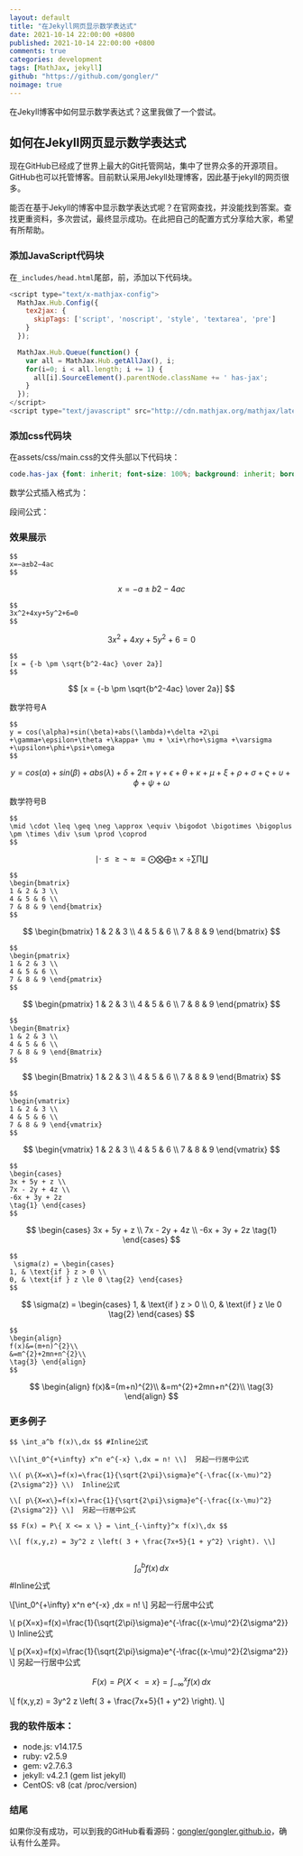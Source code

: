 ```yaml
---
layout: default
title: "在Jekyll网页显示数学表达式"
date: 2021-10-14 22:00:00 +0800
published: 2021-10-14 22:00:00 +0800
comments: true
categories: development
tags: [MathJax, jekyll]
github: "https://github.com/gongler/"
noimage: true
---
```

在Jekyll博客中如何显示数学表达式？这里我做了一个尝试。
<!--more-->

## 如何在Jekyll网页显示数学表达式

现在GitHub已经成了世界上最大的Git托管网站，集中了世界众多的开源项目。GitHub也可以托管博客。目前默认采用Jekyll处理博客，因此基于jekyll的网页很多。

能否在基于Jekyll的博客中显示数学表达式呢？在官网查找，并没能找到答案。查找更重资料，多次尝试，最终显示成功。在此把自己的配置方式分享给大家，希望有所帮助。

### 添加JavaScript代码块

在`_includes/head.html`尾部，</head>前，添加以下代码块。

```javascript
<script type="text/x-mathjax-config">
  MathJax.Hub.Config({
    tex2jax: {
      skipTags: ['script', 'noscript', 'style', 'textarea', 'pre']
    }
  });

  MathJax.Hub.Queue(function() {
    var all = MathJax.Hub.getAllJax(), i;
    for(i=0; i < all.length; i += 1) {
      all[i].SourceElement().parentNode.className += ' has-jax';
    }
  });
</script>      
<script type="text/javascript" src="http://cdn.mathjax.org/mathjax/latest/MathJax.js?config=TeX-AMS-MML_HTMLorMML"> </script>

```
### 添加css代码块

在assets/css/main.css的文件头部以下代码块：

``` css
code.has-jax {font: inherit; font-size: 100%; background: inherit; border: inherit;}
```
数学公式插入格式为：

段间公式：

### 效果展示

```
$$
x=−a±b2−4ac
$$
```

$$
x=−a±b2−4ac
$$

```
$$
3x^2+4xy+5y^2+6=0
$$
```

$$
3x^2+4xy+5y^2+6=0
$$


```
$$
[x = {-b \pm \sqrt{b^2-4ac} \over 2a}]
$$
```


$$
[x = {-b \pm \sqrt{b^2-4ac} \over 2a}]
$$

数学符号A
```
$$
y = cos(\alpha)+sin(\beta)+abs(\lambda)+\delta +2\pi +\gamma+\epsilon+\theta +\kappa+ \mu + \xi+\rho+\sigma +\varsigma +\upsilon+\phi+\psi+\omega
$$
```

$$
y = cos(\alpha)+sin(\beta)+abs(\lambda)+\delta +2\pi +\gamma+\epsilon+\theta +\kappa+ \mu + \xi+\rho+\sigma +\varsigma +\upsilon+\phi+\psi+\omega
$$

数学符号B
```
$$
\mid \cdot \leq \geq \neg \approx \equiv \bigodot \bigotimes \bigoplus \pm \times \div \sum \prod \coprod
$$
```

$$
\mid \cdot \leq \geq \neg \approx \equiv \bigodot \bigotimes \bigoplus \pm \times \div \sum \prod \coprod
$$


```
$$
\begin{bmatrix}
1 & 2 & 3 \\
4 & 5 & 6 \\
7 & 8 & 9 \end{bmatrix}
$$
```


$$
\begin{bmatrix}
1 & 2 & 3 \\
4 & 5 & 6 \\
7 & 8 & 9 \end{bmatrix}
$$


```
$$
\begin{pmatrix}
1 & 2 & 3 \\
4 & 5 & 6 \\
7 & 8 & 9 \end{pmatrix}
$$
```

$$
\begin{pmatrix}
1 & 2 & 3 \\
4 & 5 & 6 \\
7 & 8 & 9 \end{pmatrix}
$$

```
$$
\begin{Bmatrix}
1 & 2 & 3 \\
4 & 5 & 6 \\
7 & 8 & 9 \end{Bmatrix}
$$
```

$$
\begin{Bmatrix}
1 & 2 & 3 \\
4 & 5 & 6 \\
7 & 8 & 9 \end{Bmatrix}
$$

```
$$
\begin{vmatrix}
1 & 2 & 3 \\
4 & 5 & 6 \\
7 & 8 & 9 \end{vmatrix}
$$
```

$$
\begin{vmatrix}
1 & 2 & 3 \\
4 & 5 & 6 \\
7 & 8 & 9 \end{vmatrix}
$$

```
$$
\begin{cases}
3x + 5y + z \\
7x - 2y + 4z \\
-6x + 3y + 2z
\tag{1} \end{cases}
$$
```

$$
\begin{cases}
3x + 5y + z \\
7x - 2y + 4z \\
-6x + 3y + 2z
\tag{1} \end{cases}
$$

```
$$
 \sigma(z) = \begin{cases}
1, & \text{if } z > 0 \\
0, & \text{if } z \le 0 \tag{2} \end{cases} 
$$
```

$$
 \sigma(z) = \begin{cases}
1, & \text{if } z > 0 \\
0, & \text{if } z \le 0 \tag{2} \end{cases} 
$$

```
$$
\begin{align}
f(x)&=(m+n)^{2}\\
&=m^{2}+2mn+n^{2}\\
\tag{3} \end{align}
$$
```

$$
\begin{align}
f(x)&=(m+n)^{2}\\
&=m^{2}+2mn+n^{2}\\
\tag{3} \end{align}
$$


### 更多例子

```
$$ \int_a^b f(x)\,dx $$ #Inline公式

\\[\int_0^{+\infty} x^n e^{-x} \,dx = n! \\]  另起一行居中公式

\\( p\{X=x\}=f(x)=\frac{1}{\sqrt{2\pi}\sigma}e^{-\frac{(x-\mu)^2}{2\sigma^2}} \\)  Inline公式

\\[ p\{X=x\}=f(x)=\frac{1}{\sqrt{2\pi}\sigma}e^{-\frac{(x-\mu)^2}{2\sigma^2}} \\]  另起一行居中公式

$$ F(x) = P\{ X <= x \} = \int_{-\infty}^x f(x)\,dx $$

\\[ f(x,y,z) = 3y^2 z \left( 3 + \frac{7x+5}{1 + y^2} \right). \\]


```

$$ \int_a^b f(x)\,dx $$ #Inline公式

\\[\int_0^{+\infty} x^n e^{-x} \,dx = n! \\]  另起一行居中公式

\\( p\{X=x\}=f(x)=\frac{1}{\sqrt{2\pi}\sigma}e^{-\frac{(x-\mu)^2}{2\sigma^2}} \\)  Inline公式

\\[ p\{X=x\}=f(x)=\frac{1}{\sqrt{2\pi}\sigma}e^{-\frac{(x-\mu)^2}{2\sigma^2}} \\]  另起一行居中公式

$$ F(x) = P\{ X <= x \} = \int_{-\infty}^x f(x)\,dx $$

\\[ f(x,y,z) = 3y^2 z \left( 3 + \frac{7x+5}{1 + y^2} \right). \\]



### 我的软件版本：

- node.js:  v14.17.5
- ruby:       v2.5.9
- gem:       v2.7.6.3
- jekyll:      v4.2.1 (gem list jekyll)
- CentOS:  v8 (cat /proc/version)

### 结尾

如果你没有成功，可以到我的GitHub看看源码：[gongler/gongler.github.io](https://github.com/gongler/gongler.github.io)，确认有什么差异。



